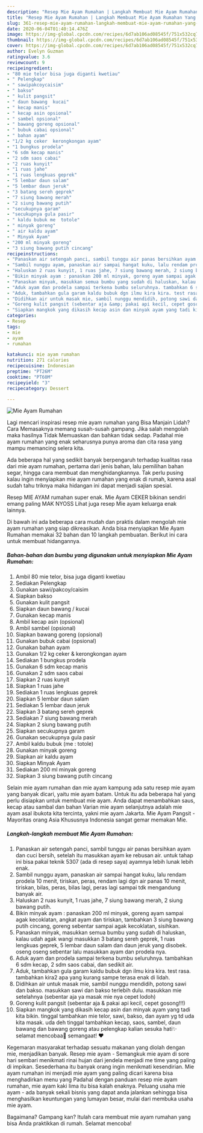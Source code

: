 ```yaml
---
description: "Resep Mie Ayam Rumahan | Langkah Membuat Mie Ayam Rumahan Yang Paling Enak"
title: "Resep Mie Ayam Rumahan | Langkah Membuat Mie Ayam Rumahan Yang Paling Enak"
slug: 361-resep-mie-ayam-rumahan-langkah-membuat-mie-ayam-rumahan-yang-paling-enak
date: 2020-06-04T01:40:14.476Z
image: https://img-global.cpcdn.com/recipes/6d7ab106ad08545f/751x532cq70/mie-ayam-rumahan-foto-resep-utama.jpg
thumbnail: https://img-global.cpcdn.com/recipes/6d7ab106ad08545f/751x532cq70/mie-ayam-rumahan-foto-resep-utama.jpg
cover: https://img-global.cpcdn.com/recipes/6d7ab106ad08545f/751x532cq70/mie-ayam-rumahan-foto-resep-utama.jpg
author: Evelyn Guzman
ratingvalue: 3.6
reviewcount: 9
recipeingredient:
- "80 mie telor bisa juga diganti kwetiau"
- " Pelengkap"
- " sawipakcoycaisim"
- " bakso"
- " kulit pangsit"
- " daun bawang  kucai"
- " kecap manis"
- " kecap asin opsional"
- " sambel opsional"
- " bawang goreng opsional"
- " bubuk cabai opsional"
- " bahan ayam"
- "1/2 kg ceker  kerongkongan ayam"
- "1 bungkus prodela"
- "6 sdm kecap manis"
- "2 sdm saos cabai"
- "2 ruas kunyit"
- "1 ruas jahe"
- "1 ruas lengkuas geprek"
- "5 lembar daun salam"
- "5 lembar daun jeruk"
- "3 batang sereh geprek"
- "7 siung bawang merah"
- "2 siung bawang putih"
- "secukupnya garam"
- "secukupnya gula pasir"
- " kaldu bubuk me  totole"
- " minyak goreng"
- " air kaldu ayam"
- " Minyak Ayam"
- "200 ml minyak goreng"
- "3 siung bawang putih cincang"
recipeinstructions:
- "Panaskan air setengah panci, sambil tunggu air panas bersihkan ayam dan cuci bersih, setelah itu masukkan ayam ke rebusan air. untuk tahap ini bisa pakai teknik 5307 (ada di resep saya) ayamnya lebih lunak lebih enak."
- "Sambil nunggu ayam, panaskan air sampai hangat kuku, lalu rendam prodela 10 menit, tiriskan, peras, rendam lagi dgn air panas 10 menit, tiriskan, bilas, peras, bilas lagi, peras lagi sampai tdk mengandung banyak air."
- "Haluskan 2 ruas kunyit, 1 ruas jahe, 7 siung bawang merah, 2 siung bawang putih."
- "Bikin minyak ayam : panaskan 200 ml minyak, goreng ayam sampai agak kecoklatan, angkat ayam dan tiriskan, tambahkan 3 siung bawang putih cincang, goreng sebentar sampai agak kecoklatan, sisihkan."
- "Panaskan minyak, masukkan semua bumbu yang sudah di haluskan, kalau udah agak wangi masukkan 3 batang sereh geprek, 1 ruas lengkuas geprek, 5 lembar daun salam dan daun jeruk yang disobek. oseng oseng sebentar lalu masukkan ayam dan prodela nya."
- "Aduk ayam dan prodela sampai terkena bumbu seluruhnya. tambahkan 6 sdm kecap, 2 sdm saos cabai, dan sedikit air."
- "Aduk, tambahkan gula garam kaldu bubuk dgn ilmu kira kira. test rasa. tambahkan kira2 apa yang kurang sampe terasa enak di lidah."
- "Didihkan air untuk masak mie, sambil nunggu mendidih, potong sawi dan bakso. masukkan sawi dan bakso terlebih dulu. masukkan mie setelahnya (sebentar aja ya masak mie nya cepet lodoh)"
- "Goreng kulit pangsit (sebentar aja &amp; pakai api kecil, cepet gosong!!!)"
- "Siapkan mangkok yang dikasih kecap asin dan minyak ayam yang tadi kita bikin. tinggal tambahkan mie telor, sawi, bakso, dan ayam yg td uda kita masak. uda deh tinggal tambahkan kecap, saos, sambel, daun bawang dan bawang goreng atau pelengkap kalian sesuka hati✨ selamat mencobaa🤗 semangaat! ❤️"
categories:
- Resep
tags:
- mie
- ayam
- rumahan

katakunci: mie ayam rumahan 
nutrition: 271 calories
recipecuisine: Indonesian
preptime: "PT26M"
cooktime: "PT60M"
recipeyield: "3"
recipecategory: Dessert

---
```



![Mie Ayam Rumahan](https://img-global.cpcdn.com/recipes/6d7ab106ad08545f/751x532cq70/mie-ayam-rumahan-foto-resep-utama.jpg)

Lagi mencari inspirasi resep mie ayam rumahan yang Bisa Manjain Lidah? Cara Memasaknya memang susah-susah gampang. Jika salah mengolah maka hasilnya Tidak Memuaskan dan bahkan tidak sedap. Padahal mie ayam rumahan yang enak seharusnya punya aroma dan cita rasa yang mampu memancing selera kita.

Ada beberapa hal yang sedikit banyak berpengaruh terhadap kualitas rasa dari mie ayam rumahan, pertama dari jenis bahan, lalu pemilihan bahan segar, hingga cara membuat dan menghidangkannya. Tak perlu pusing kalau ingin menyiapkan mie ayam rumahan yang enak di rumah, karena asal sudah tahu triknya maka hidangan ini dapat menjadi sajian spesial.

Resep MIE AYAM rumahan super enak. Mie Ayam CEKER bikinan sendiri emang paling MAK NYOSS Lihat juga resep Mie ayam keluarga enak lainnya.


Di bawah ini ada beberapa cara mudah dan praktis dalam mengolah mie ayam rumahan yang siap dikreasikan. Anda bisa menyiapkan Mie Ayam Rumahan memakai 32 bahan dan 10 langkah pembuatan. Berikut ini cara untuk membuat hidangannya.

<!--inarticleads1-->

##### Bahan-bahan dan bumbu yang digunakan untuk menyiapkan Mie Ayam Rumahan:

1. Ambil 80 mie telor, bisa juga diganti kwetiau
1. Sediakan  Pelengkap
1. Gunakan  sawi/pakcoy/caisim
1. Siapkan  bakso
1. Gunakan  kulit pangsit
1. Siapkan  daun bawang / kucai
1. Gunakan  kecap manis
1. Ambil  kecap asin (opsional)
1. Ambil  sambel (opsional)
1. Siapkan  bawang goreng (opsional)
1. Gunakan  bubuk cabai (opsional)
1. Gunakan  bahan ayam
1. Gunakan 1/2 kg ceker &amp; kerongkongan ayam
1. Sediakan 1 bungkus prodela
1. Gunakan 6 sdm kecap manis
1. Gunakan 2 sdm saos cabai
1. Siapkan 2 ruas kunyit
1. Siapkan 1 ruas jahe
1. Sediakan 1 ruas lengkuas geprek
1. Siapkan 5 lembar daun salam
1. Sediakan 5 lembar daun jeruk
1. Siapkan 3 batang sereh geprek
1. Sediakan 7 siung bawang merah
1. Siapkan 2 siung bawang putih
1. Siapkan secukupnya garam
1. Gunakan secukupnya gula pasir
1. Ambil  kaldu bubuk (me : totole)
1. Gunakan  minyak goreng
1. Siapkan  air kaldu ayam
1. Siapkan  Minyak Ayam
1. Sediakan 200 ml minyak goreng
1. Siapkan 3 siung bawang putih cincang


Selain mie ayam rumahan dan mie ayam kampung ada satu resep mie ayam yang banyak dicari, yaitu mie ayam batam. Untuk itu ada beberapa hal yang perlu disiapkan untuk membuat mie ayam. Anda dapat menambahkan saus, kecap atau sambal dan bahan Varian mie ayam selanjutnya adalah mie ayam asal ibukota kita tercinta, yakni mie ayam Jakarta. Mie Ayam Pangsit - Mayoritas orang Asia Khususnya Indonesia sangat gemar memakan Mie. 

<!--inarticleads2-->

##### Langkah-langkah membuat Mie Ayam Rumahan:

1. Panaskan air setengah panci, sambil tunggu air panas bersihkan ayam dan cuci bersih, setelah itu masukkan ayam ke rebusan air. untuk tahap ini bisa pakai teknik 5307 (ada di resep saya) ayamnya lebih lunak lebih enak.
1. Sambil nunggu ayam, panaskan air sampai hangat kuku, lalu rendam prodela 10 menit, tiriskan, peras, rendam lagi dgn air panas 10 menit, tiriskan, bilas, peras, bilas lagi, peras lagi sampai tdk mengandung banyak air.
1. Haluskan 2 ruas kunyit, 1 ruas jahe, 7 siung bawang merah, 2 siung bawang putih.
1. Bikin minyak ayam : panaskan 200 ml minyak, goreng ayam sampai agak kecoklatan, angkat ayam dan tiriskan, tambahkan 3 siung bawang putih cincang, goreng sebentar sampai agak kecoklatan, sisihkan.
1. Panaskan minyak, masukkan semua bumbu yang sudah di haluskan, kalau udah agak wangi masukkan 3 batang sereh geprek, 1 ruas lengkuas geprek, 5 lembar daun salam dan daun jeruk yang disobek. oseng oseng sebentar lalu masukkan ayam dan prodela nya.
1. Aduk ayam dan prodela sampai terkena bumbu seluruhnya. tambahkan 6 sdm kecap, 2 sdm saos cabai, dan sedikit air.
1. Aduk, tambahkan gula garam kaldu bubuk dgn ilmu kira kira. test rasa. tambahkan kira2 apa yang kurang sampe terasa enak di lidah.
1. Didihkan air untuk masak mie, sambil nunggu mendidih, potong sawi dan bakso. masukkan sawi dan bakso terlebih dulu. masukkan mie setelahnya (sebentar aja ya masak mie nya cepet lodoh)
1. Goreng kulit pangsit (sebentar aja &amp; pakai api kecil, cepet gosong!!!)
1. Siapkan mangkok yang dikasih kecap asin dan minyak ayam yang tadi kita bikin. tinggal tambahkan mie telor, sawi, bakso, dan ayam yg td uda kita masak. uda deh tinggal tambahkan kecap, saos, sambel, daun bawang dan bawang goreng atau pelengkap kalian sesuka hati✨ selamat mencobaa🤗 semangaat! ❤️


Kegemaran masyarakat terhadap sesuatu makanan yang diolah dengan mie, menjadikan banyak. Resep mie ayam - Semangkuk mie ayam di sore hari sembari menikmati rinai hujan dari jendela menjadi me time yang paling di impikan. Sesederhana itu banyak orang ingin menikmati kesendirian. Mie ayam rumahan ini menjadi mie ayam yang paling dicari karena bisa menghadirkan menu yang Padahal dengan panduan resep mie ayam rumahan, mie ayam kaki lima itu bisa kalah enaknya. Peluang usaha mie ayam - ada banyak sekali bisnis yang dapat anda jalankan sehingga bisa menghasilkan keuntungan yang lumayan besar, mulai dari membuka usaha mie ayam. 

Bagaimana? Gampang kan? Itulah cara membuat mie ayam rumahan yang bisa Anda praktikkan di rumah. Selamat mencoba!

